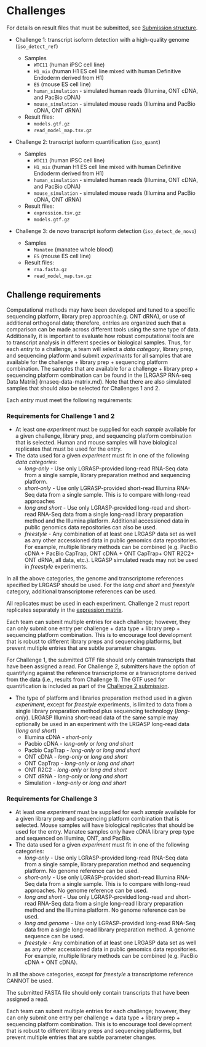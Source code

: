 # Challenges

For details on result files that must be submitted, see [Submission structure](submission.md).

* Challenge 1: transcript isoform detection with a high-quality genome (`iso_detect_ref`)
  * Samples
    * `WTC11` (human iPSC cell line)
    * `H1_mix` (human H1 ES cell line mixed with human Definitive Endoderm derived from H1)
    * `ES` (mouse ES cell line)
    * `human_simulation` - simulated human reads (Illumina, ONT cDNA, and PacBio cDNA)
    * `mouse_simulation` - simulated mouse reads (Illumina and PacBio cDNA, ONT dRNA)
  * Result files:
    * `models.gtf.gz`
    * `read_model_map.tsv.gz`

* Challenge 2: transcript isoform quantification (`iso_quant`)
  * Samples
    * `WTC11` (human iPSC cell line)
    * `H1_mix` (human H1 ES cell line mixed with human Definitive Endoderm derived from H1)
    * `human_simulation` - simulated human reads (Illumina, ONT cDNA, and PacBio cDNA)
    * `mouse_simulation` - simulated mouse reads (Illumina and PacBio cDNA, ONT dRNA)
  * Result files:
    * `expression.tsv.gz`
    * `models.gtf.gz`

* Challenge 3: de novo transcript isoform detection (`iso_detect_de_novo`)
  * Samples
    * `Manatee` (manatee whole blood)
    * `ES` (mouse ES cell line)
  * Result files:
    * `rna.fasta.gz`
    * `read_model_map.tsv.gz`

## Challenge requirements

Computational methods may have been developed and tuned to a specific sequencing platform, library prep approach(e.g. ONT dRNA), or use of additional orthogonal data; therefore, entries are organized such that a comparison can be made across different tools using the same type of data. Additionally, it is important to evaluate how robust computational tools are to transcript analysis in different species or biological samples. Thus, for each *entry* to a challenge, a team will select a *data category*, library prep, and sequencing platform and submit *experiments* for all samples that are available for the challenge + library prep + sequencing platform combination. The samples that are available for a challenge + library prep + sequencing platform combination can be found in the [LRGASP RNA-seq Data Matrix] (rnaseq-data-matrix.md). Note that there are also simulated samples that should also be selected for Challenges 1 and 2.

Each *entry* must meet the following requirements:

### Requirements for Challenge 1 and 2

* At least one *experiment* must be supplied for each *sample* available for
  a given challenge, library prep, and sequencing platform combination that is selected. Human and mouse samples will have biological replicates that must be used for the entry.
* The data used for a given *experiment* must fit in one of the following *data categories*:
  * *long-only* - Use only LGRASP-provided long-read RNA-Seq data from a single sample, library preparation method and sequencing platform.
  * *short-only* - Use only LGRASP-provided short-read Illumina RNA-Seq data from a single sample. This is to compare with long-read approaches
  * *long and short* - Use only LGRASP-provided long-read and short-read RNA-Seq data from a single long-read library preparation method and the Illumina platform. Additional accessioned data in public genomics data repositories can also be used.
  * *freestyle* - Any combination of at least one LRGASP data set as well as any other accessioned data in public genomics data repositories. For example, multiple library methods can be combined (e.g. PacBio cDNA + PacBio CapTrap, ONT cDNA + ONT CapTrap+ ONT R2C2+ ONT dRNA, all data, etc.).  LRGASP simulated reads may not be used in *freestyle* experiments.

In all the above categories, the genome and transcriptome references specified by LRGASP should be used. For the *long and short* and *freestyle* category, additional transcriptome references can be used.

All replicates must be used in each experiment.  Challenge 2 must report
replicates separately in the [expression matrix](expression_matrix_format.md).

Each team can submit multiple entries for each challenge; however, they can only submit one entry per challenge + data type + library prep + sequencing platform combination. This is to encourage tool development that is robust to different library preps and sequencing platforms, but prevent multiple entries that are subtle parameter changes.

For Challenge 1, the submitted GTF file should only contain transcripts that have been assigned a read. For Challenge 2, submitters have the option of quantifying against the reference transcriptome or a transcriptome derived from the data (i.e., results from Challenge 1). The GTF used for quantification is included as part of the [Challenge 2 submission](submission.md).

* The type of platform and libraries preparation method used in a given *experiment*, except for *freestyle* experiments, is limited to data from a single library preparation method plus sequencing technology (*long-only*).  LRGASP Illumina short-read data of the same sample may optionally be used in an experiment with the LRGASP long-read data (*long and short*)
  * Illumina cDNA - *short-only*
  * Pacbio cDNA - *long-only* or *long and short*
  * Pacbio CapTrap - *long-only* or *long and short*
  * ONT cDNA - *long-only* or *long and short*
  * ONT CapTrap - *long-only* or *long and short*
  * ONT R2C2 - *long-only* or *long and short*
  * ONT dRNA - *long-only* or *long and short*
  * Simulation - *long-only* or *long and short*

### Requirements for Challenge 3

* At least one *experiment* must be supplied for each *sample* available for a given library prep and sequencing platform combination that is selected. Mouse samples will have biological replicates that should be used for the entry. Manatee samples only have cDNA library prep type and sequenced on Illumina, ONT, and PacBio.
* The data used for a given *experiment* must fit in one of the following categories:
  * *long-only* - Use only LGRASP-provided long-read RNA-Seq data from a single sample, library preparation method and sequencing platform. No genome reference can be used.
  * *short-only* - Use only LGRASP-provided short-read Illumina RNA-Seq data from a single sample. This is to compare with long-read approaches. No genome reference can be used.
  * *long and short* - Use only LGRASP-provided long-read and short-read RNA-Seq data from a single long-read library preparation method and the Illumina platform. No genome reference can be used.
  * *long and genome* - Use only LGRASP-provided long-read RNA-Seq data from a single long-read library preparation method. A genome sequence can be used.
  * *freestyle* - Any combination of at least one LRGASP data set as well as any other accessioned data in public genomics data repositories. For example, multiple library methods can be combined (e.g. PacBio cDNA + ONT cDNA).

In all the above categories, except for *freestyle* a transcriptome reference CANNOT be used.

The submitted FASTA file should only contain transcripts that have been assigned a read.

Each team can submit multiple entries for each challenge; however, they can only submit one entry per challenge + data type + library prep + sequencing platform combination. This is to encourage tool development that is robust to different library preps and sequencing platforms, but prevent multiple entries that are subtle parameter changes.
